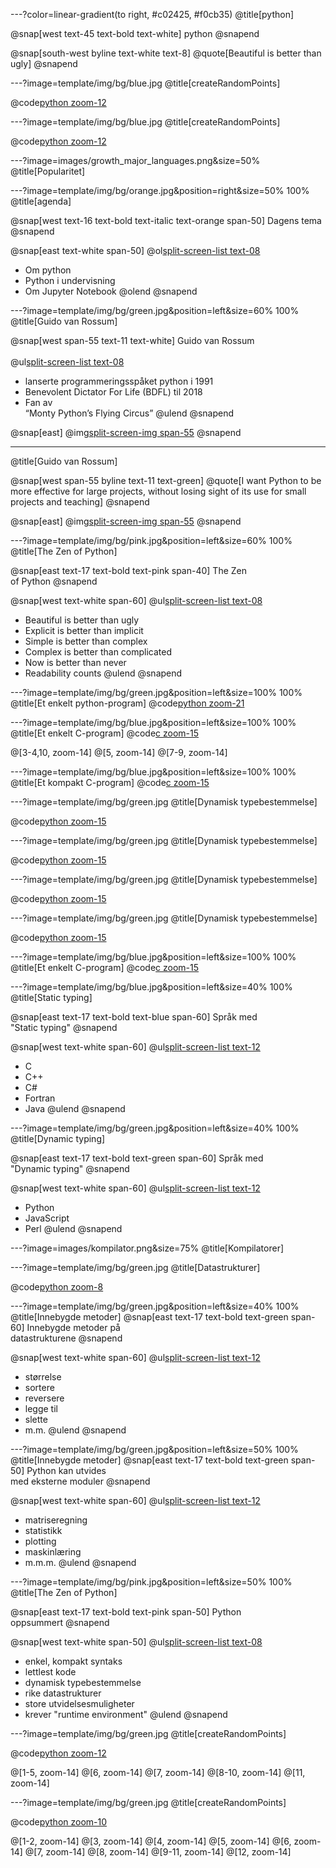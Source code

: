 ---?color=linear-gradient(to right, #c02425, #f0cb35)
@title[python]


@snap[west text-45 text-bold text-white]
python
@snapend

@snap[south-west byline text-white text-8]
@quote[Beautiful is better than ugly]
@snapend


---?image=template/img/bg/blue.jpg
@title[createRandomPoints]

@code[python zoom-12](src/GPS_snippet.txt)


---?image=template/img/bg/blue.jpg
@title[createRandomPoints]

@code[python zoom-12](src/SOSI_snippet.txt)


---?image=images/growth_major_languages.png&size=50%
@title[Popularitet]



---?image=template/img/bg/orange.jpg&position=right&size=50% 100%
@title[agenda]

@snap[west text-16 text-bold text-italic text-orange span-50]
Dagens tema
@snapend

@snap[east text-white span-50]
@ol[split-screen-list text-08](false)
- Om python
- Python i undervisning
- Om Jupyter Notebook
@olend
@snapend



---?image=template/img/bg/green.jpg&position=left&size=60% 100%
@title[Guido van Rossum]

@snap[west span-55 text-11 text-white]
Guido van Rossum<br><br>
@ul[split-screen-list text-08](false)
- lanserte programmeringsspåket python i 1991
- Benevolent Dictator For Life (BDFL)  til 2018
- Fan av<br>“Monty Python’s Flying Circus” 
@ulend
@snapend

@snap[east]
@img[split-screen-img span-55](images/Guido.jpg)
@snapend


---
@title[Guido van Rossum]

@snap[west span-55 byline text-11 text-green]
@quote[I want Python to be more effective for large projects, without losing sight of its use for small projects and teaching]
@snapend

@snap[east]
@img[split-screen-img span-55](images/Guido.jpg)
@snapend



---?image=template/img/bg/pink.jpg&position=left&size=60% 100%
@title[The Zen of Python]

@snap[east text-17 text-bold text-pink span-40]
The Zen<br>of Python
@snapend

@snap[west text-white span-60]
@ul[split-screen-list text-08](false)
- Beautiful is better than ugly
- Explicit is better than implicit
- Simple is better than complex
- Complex is better than complicated
- Now is better than never
- Readability counts
@ulend
@snapend



---?image=template/img/bg/green.jpg&position=left&size=100% 100%
@title[Et enkelt python-program]
@code[python zoom-21](src/range.py)



---?image=template/img/bg/blue.jpg&position=left&size=100% 100%
@title[Et enkelt C-program]
@code[c zoom-15](src/range.c)

@[3-4,10, zoom-14]
@[5, zoom-14]
@[7-9, zoom-14]



---?image=template/img/bg/blue.jpg&position=left&size=100% 100%
@title[Et kompakt C-program]
@code[c zoom-15](src/range_compact.c)



---?image=template/img/bg/green.jpg
@title[Dynamisk typebestemmelse]

@code[python zoom-15](src/dynamisk.py)



---?image=template/img/bg/green.jpg
@title[Dynamisk typebestemmelse]

@code[python zoom-15](src/dynamisk_output.py)



---?image=template/img/bg/green.jpg
@title[Dynamisk typebestemmelse]

@code[python zoom-15](src/type_conflict.py)



---?image=template/img/bg/green.jpg
@title[Dynamisk typebestemmelse]

@code[python zoom-15](src/type_conflict_output.py)



---?image=template/img/bg/blue.jpg&position=left&size=100% 100%
@title[Et enkelt C-program]
@code[c zoom-15](src/range.c)



---?image=template/img/bg/blue.jpg&position=left&size=40% 100%
@title[Static typing]

@snap[east text-17 text-bold text-blue span-60]
Språk med<br>
"Static typing"
@snapend

@snap[west text-white span-60]
@ul[split-screen-list text-12](false)
- C
- C++
- C#
- Fortran
- Java
@ulend
@snapend



---?image=template/img/bg/green.jpg&position=left&size=40% 100%
@title[Dynamic typing]

@snap[east text-17 text-bold text-green span-60]
Språk med<br>
"Dynamic typing"
@snapend

@snap[west text-white span-60]
@ul[split-screen-list text-12](false)
- Python
- JavaScript
- Perl
@ulend
@snapend


---?image=images/kompilator.png&size=75%
@title[Kompilatorer]



---?image=template/img/bg/green.jpg
@title[Datastrukturer]

@code[python zoom-8](src/datastrukturer.py)



---?image=template/img/bg/green.jpg&position=left&size=40% 100%
@title[Innebygde metoder]
@snap[east text-17 text-bold text-green span-60]
Innebygde metoder på<br>
datastrukturene
@snapend

@snap[west text-white span-60]
@ul[split-screen-list text-12](false)
- størrelse
- sortere
- reversere
- legge til
- slette
- m.m.
@ulend
@snapend



---?image=template/img/bg/green.jpg&position=left&size=50% 100%
@title[Innebygde metoder]
@snap[east text-17 text-bold text-green span-50]
Python kan utvides<br>
med eksterne moduler
@snapend

@snap[west text-white span-60]
@ul[split-screen-list text-12](false)
- matriseregning
- statistikk
- plotting
- maskinlæring
- m.m.m.
@ulend
@snapend

---?image=template/img/bg/pink.jpg&position=left&size=50% 100%
@title[The Zen of Python]

@snap[east text-17 text-bold text-pink span-50]
Python<br>
oppsummert
@snapend

@snap[west text-white span-50]
@ul[split-screen-list text-08](false)
- enkel, kompakt syntaks
- lettlest kode
- dynamisk typebestemmelse
- rike datastrukturer
- store utvidelsesmuligheter
- krever "runtime environment"
@ulend
@snapend



---?image=template/img/bg/green.jpg
@title[createRandomPoints]

@code[python zoom-12](src/createRandomPoints.py)

@[1-5, zoom-14]
@[6, zoom-14]
@[7, zoom-14]
@[8-10, zoom-14]
@[11, zoom-14]


---?image=template/img/bg/green.jpg
@title[createRandomPoints]

@code[python zoom-10](src/NNF.py)

@[1-2, zoom-14]
@[3, zoom-14]
@[4, zoom-14]
@[5, zoom-14]
@[6, zoom-14]
@[7, zoom-14]
@[8, zoom-14]
@[9-11, zoom-14]
@[12, zoom-14]
